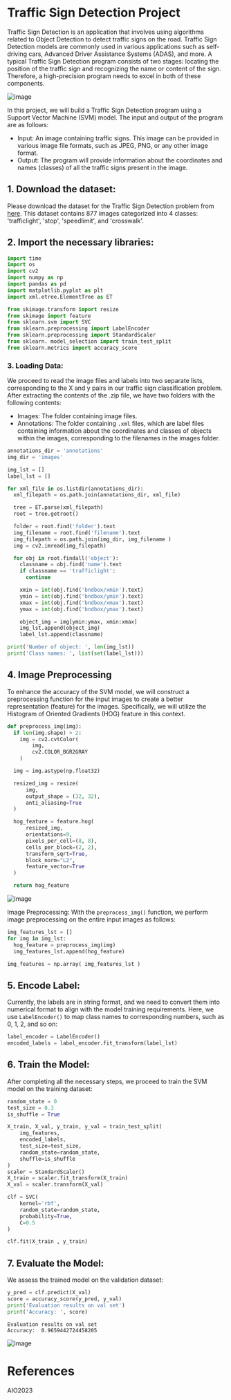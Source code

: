 # Traffic Sign Detection Project

Traffic Sign Detection is an application that involves using algorithms related to Object Detection to detect traffic signs on the road. 
Traffic Sign Detection models are commonly used in various applications such as self-driving cars, Advanced Driver Assistance Systems (ADAS), and more. 
A typical Traffic Sign Detection program consists of two stages: locating the position of the traffic sign and recognizing the name or content of the sign. 
Therefore, a high-precision program needs to excel in both of these components.

![image](https://github.com/Buitruongvi/Traffic_Sign_Detection_Project_btvir/assets/49474873/6ccfbad8-e01c-41c5-bddf-09e0d9bda536)

In this project, we will build a Traffic Sign Detection program using a Support Vector Machine (SVM) model. The input and output of the program are as follows:
- Input: An image containing traffic signs. This image can be provided in various image file formats, such as JPEG, PNG, or any other image format.
- Output: The program will provide information about the coordinates and names (classes) of all the traffic signs present in the image.

## 1. Download the dataset: 
Please download the dataset for the Traffic Sign Detection problem from [here](https://drive.google.com/file/d/1YJiHQeLotsaXAXCtLLKBHPaawqKiSC5b/view).
This dataset contains 877 images categorized into 4 classes: 'trafficlight', 'stop', 'speedlimit', and 'crosswalk'.

## 2. Import the necessary libraries:
```python
import time
import os
import cv2
import numpy as np
import pandas as pd
import matplotlib.pyplot as plt
import xml.etree.ElementTree as ET

from skimage.transform import resize
from skimage import feature
from sklearn.svm import SVC
from sklearn.preprocessing import LabelEncoder
from sklearn.preprocessing import StandardScaler
from sklearn. model_selection import train_test_split
from sklearn.metrics import accuracy_score
```

### 3. Loading Data:
We proceed to read the image files and labels into two separate lists, corresponding to the X and y pairs in our traffic sign classification problem. After extracting the contents of the .zip file, we have two folders with the following contents:
- Images: The folder containing image files.
- Annotations: The folder containing `.xml` files, which are label files containing information about the coordinates and classes of objects within the images, corresponding to the filenames in the images folder.
```python
annotations_dir = 'annotations'
img_dir = 'images'

img_lst = []
label_lst = []

for xml_file in os.listdir(annotations_dir):
  xml_filepath = os.path.join(annotations_dir, xml_file)

  tree = ET.parse(xml_filepath)
  root = tree.getroot()

  folder = root.find('folder').text
  img_filename = root.find('filename').text
  img_filepath = os.path.join(img_dir, img_filename )
  img = cv2.imread(img_filepath)

  for obj in root.findall('object'):
    classname = obj.find('name').text
    if classname == 'trafficlight':
      continue

    xmin = int(obj.find('bndbox/xmin').text)
    ymin = int(obj.find('bndbox/ymin').text)
    xmax = int(obj.find('bndbox/xmax').text)
    ymax = int(obj.find('bndbox/ymax').text)

    object_img = img[ymin:ymax, xmin:xmax]
    img_lst.append(object_img)
    label_lst.append(classname)

print('Number of object: ', len(img_lst))
print('Class names: ', list(set(label_lst)))
```

## 4. Image Preprocessing
To enhance the accuracy of the SVM model, we will construct a preprocessing function for the input images to create a better representation (feature) for the images. Specifically, we will utilize the Histogram of Oriented Gradients (HOG) feature in this context.
```python
def preprocess_img(img):
  if len(img.shape) > 2:
    img = cv2.cvtColor(
        img,
        cv2.COLOR_BGR2GRAY
    )

  img = img.astype(np.float32)

  resized_img = resize(
      img,
      output_shape = (32, 32),
      anti_aliasing=True
  )

  hog_feature = feature.hog(
      resized_img,
      orientations=9,
      pixels_per_cell=(8, 8),
      cells_per_block=(2, 2),
      transform_sqrt=True,
      block_norm="L2",
      feature_vector=True
  )

  return hog_feature
```
![image](https://github.com/Buitruongvi/Traffic_Sign_Detection_Project_btvir/assets/49474873/0a827d8e-451c-4c06-a1cd-f71666f2069e)

Image Preprocessing: With the `preprocess_img()` function, we perform image preprocessing on the entire input images as follows:
```python
img_features_lst = []
for img in img_lst:
  hog_feature = preprocess_img(img)
  img_features_lst.append(hog_feature)

img_features = np.array( img_features_lst )
```

## 5. Encode Label: 
Currently, the labels are in string format, and we need to convert them into numerical format to align with the model training requirements. Here, we use `LabelEncoder()` to map class names to corresponding numbers, such as 0, 1, 2, and so on:
```python
label_encoder = LabelEncoder()
encoded_labels = label_encoder.fit_transform(label_lst)
```
## 6. Train the Model: 
After completing all the necessary steps, we proceed to train the SVM model on the training dataset:
```python
random_state = 0
test_size = 0.3
is_shuffle = True

X_train, X_val, y_train, y_val = train_test_split(
    img_features,
    encoded_labels,
    test_size=test_size,
    random_state=random_state,
    shuffle=is_shuffle
)
scaler = StandardScaler()
X_train = scaler.fit_transform(X_train)
X_val = scaler.transform(X_val)

clf = SVC(
    kernel='rbf',
    random_state=random_state,
    probability=True,
    C=0.5
)

clf.fit(X_train , y_train)
```
## 7. Evaluate the Model: 
We assess the trained model on the validation dataset:
```python
y_pred = clf.predict(X_val)
score = accuracy_score(y_pred, y_val)
print('Evaluation results on val set')
print('Accuracy: ', score)
```
```
Evaluation results on val set
Accuracy:  0.9659442724458205
```
![image](https://github.com/Buitruongvi/Traffic_Sign_Detection_Project_btvir/assets/49474873/ce6ad3ea-a3a5-46a5-924e-749cac8976c0)

# References
AIO2023

























